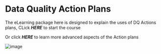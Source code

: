 # Data Quality Action Plans

The eLearning package here is designed to explain the uses of DQ Actions plans, CLick **_HERE_** to start the course

Or click **_HERE_** to learn more advanced aspects of the Action plans

![image](https://user-images.githubusercontent.com/92517253/194820571-c2390719-b167-4cb2-b336-04ad851cbdec.png)
